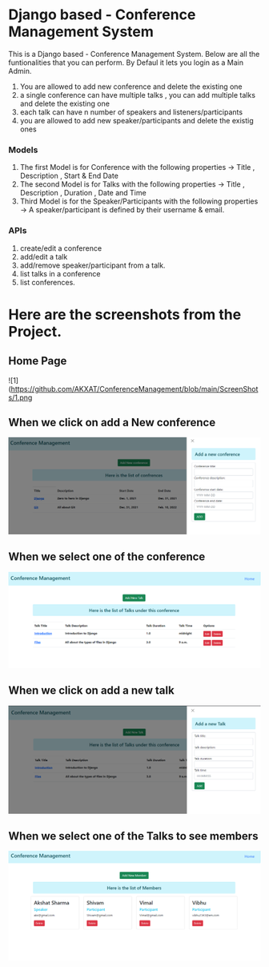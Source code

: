 # Django based - Conference Management System 

This is a Django based - Conference Management System. Below are all the funtionalities that you can perform. By Defaul it lets you login as a Main Admin. 

1. You are allowed to add new conference and delete the existing one
2. a single conference can have multiple talks , you can add multiple talks and delete the existing one 
3. each talk can have n number of speakers and listeners/participants 
4. you are allowed to add new speaker/participants and delete the existig ones


### Models 
1. The first Model is for Conference with the following properties -> Title , Description , Start & End Date
2. The second Model is for Talks with the following properties -> Title , Description , Duration , Date and Time 
3. Third Model is for the Speaker/Participants with the following properties -> A speaker/participant is defined by their username & email.


### APIs

1. create/edit a conference
2. add/edit a talk
3. add/remove speaker/participant from a talk.
4. list talks in a conference
5. list conferences.


# Here are the screenshots from the Project.
## Home Page
![1](https://github.com/AKXAT/ConferenceManagement/blob/main/ScreenShots/1.png

## When we click on add a New conference 
![2](https://github.com/AKXAT/ConferenceManagement/blob/main/ScreenShots/2.png)

## When we select one of the conference  
![3](https://github.com/AKXAT/ConferenceManagement/blob/main/ScreenShots/3.png)

## When we click on add a new talk 
![4](https://github.com/AKXAT/ConferenceManagement/blob/main/ScreenShots/4.png)

## When we select one of the Talks to see members  
![4](https://github.com/AKXAT/ConferenceManagement/blob/main/ScreenShots/5.png)
